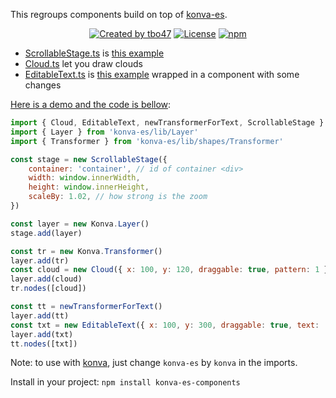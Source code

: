 This regroups components build on top of [konva-es](https://www.npmjs.com/package/konva-es).

<p align="center">
<a href="https://tbo47.github.io/" ><img src="https://img.shields.io/badge/created_by-tbo47-blue.svg" alt="Created by tbo47"></a>
<a href="https://opensource.org/licenses/MIT" rel="nofollow"><img src="https://img.shields.io/badge/License-MIT-blue.svg" alt="License"></a>
<a href="https://www.npmjs.com/package/konva-es-components" rel="nofollow"><img src="https://img.shields.io/npm/dw/konva-es-components.svg" alt="npm"></a>
</p>

-   [ScrollableStage.ts](src/ScrollableStage.ts) is [this example](https://konvajs.org/docs/sandbox/Zooming_Relative_To_Pointer.html)
-   [Cloud.ts](src/Cloud.ts) let you draw clouds
-   [EditableText.ts](src/EditableText.ts) is [this example](https://konvajs.org/docs/sandbox/Editable_Text.html) wrapped in a component with some changes

[Here is a demo and the code is bellow](https://control-and-command.com/#/demo):

```javascript
import { Cloud, EditableText, newTransformerForText, ScrollableStage } from 'konva-es-components'
import { Layer } from 'konva-es/lib/Layer'
import { Transformer } from 'konva-es/lib/shapes/Transformer'

const stage = new ScrollableStage({
    container: 'container', // id of container <div>
    width: window.innerWidth,
    height: window.innerHeight,
    scaleBy: 1.02, // how strong is the zoom
})

const layer = new Konva.Layer()
stage.add(layer)

const tr = new Konva.Transformer()
layer.add(tr)
const cloud = new Cloud({ x: 100, y: 120, draggable: true, pattern: 1 })
layer.add(cloud)
tr.nodes([cloud])

const tt = newTransformerForText()
layer.add(tt)
const txt = new EditableText({ x: 100, y: 300, draggable: true, text: 'Example', transformer: tt })
layer.add(txt)
tt.nodes([txt])
```

Note: to use with [konva](https://www.npmjs.com/package/konva), just change `konva-es` by `konva` in the imports.

Install in your project: `npm install konva-es-components`